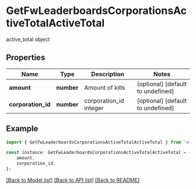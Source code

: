 # GetFwLeaderboardsCorporationsActiveTotalActiveTotal

active_total object

## Properties

Name | Type | Description | Notes
------------ | ------------- | ------------- | -------------
**amount** | **number** | Amount of kills | [optional] [default to undefined]
**corporation_id** | **number** | corporation_id integer | [optional] [default to undefined]

## Example

```typescript
import { GetFwLeaderboardsCorporationsActiveTotalActiveTotal } from 'eve-esi-client-ts';

const instance: GetFwLeaderboardsCorporationsActiveTotalActiveTotal = {
    amount,
    corporation_id,
};
```

[[Back to Model list]](../README.md#documentation-for-models) [[Back to API list]](../README.md#documentation-for-api-endpoints) [[Back to README]](../README.md)
